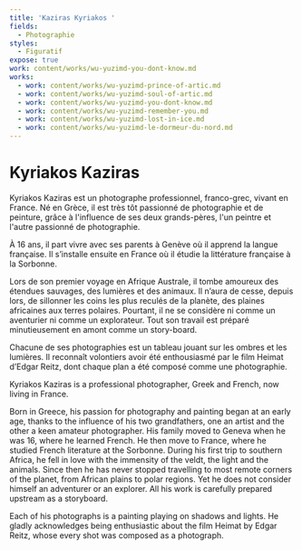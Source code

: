 ```yaml
---
title: 'Kaziras Kyriakos '
fields:
  - Photographie
styles:
  - Figuratif
expose: true
work: content/works/wu-yuzimd-you-dont-know.md
works:
  - work: content/works/wu-yuzimd-prince-of-artic.md
  - work: content/works/wu-yuzimd-soul-of-artic.md
  - work: content/works/wu-yuzimd-you-dont-know.md
  - work: content/works/wu-yuzimd-remember-you.md
  - work: content/works/wu-yuzimd-lost-in-ice.md
  - work: content/works/wu-yuzimd-le-dormeur-du-nord.md
---
```


# Kyriakos Kaziras

Kyriakos Kaziras est un photographe professionnel, franco-grec, vivant en France.
Né en Grèce, il est très tôt passionné de photographie et de peinture, grâce à l'influence de ses deux grands-pères, l'un peintre et l'autre passionné de photographie.

À 16 ans, il part vivre avec ses parents à Genève où il apprend la langue française. Il s’installe ensuite en France où il étudie la littérature française à la Sorbonne.

Lors de son premier voyage en Afrique Australe, il tombe amoureux des étendues sauvages, des lumières et des animaux. Il n’aura de cesse, depuis lors, de sillonner les coins les plus reculés de la planète, des plaines africaines aux terres polaires. Pourtant, il ne se considère ni comme un aventurier ni comme un explorateur. Tout son travail est préparé minutieusement en amont comme un story-board.

Chacune de ses photographies est un tableau jouant sur les ombres et les lumières. Il reconnaît volontiers avoir été enthousiasmé par le film Heimat d’Edgar Reitz, dont chaque plan a été composé comme une photographie.

Kyriakos Kaziras is a professional photographer, Greek and French, now living in France.

Born in Greece, his passion for photography and painting began at an early age, thanks to the influence of his two
grandfathers, one an artist and the other a keen amateur photographer. His family moved to Geneva when he was 16, where he learned French. He then move to France, where he studied French literature at the Sorbonne. During his first trip to southern Africa, he fell in love with the immensity of the veldt, the light and the animals. Since then he has never stopped travelling to most remote corners of the planet, from African plains to polar regions. Yet he does not consider himself an adventurer or an explorer. All his work is carefully prepared upstream as a storyboard.

Each of his photographs is a painting playing on shadows and lights. He gladly acknowledges being enthusiastic about the film Heimat by Edgar Reitz, whose every shot was composed as a photograph.
